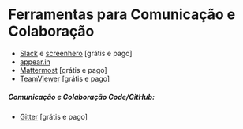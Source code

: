 # Ferramentas para Comunicação e Colaboração

* [Slack](https://slack.com/) e [screenhero](https://screenhero.com/) [grátis e pago]
* [appear.in](https://appear.in/)
* [Mattermost](https://mattermost.org/) [grátis e pago]
* [TeamViewer](https://www.teamviewer.com/) [grátis e pago]

##### Comunicação e Colaboração Code/GitHub:

* [Gitter](https://gitter.im) [grátis e pago]
